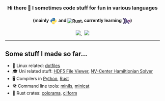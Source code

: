 <h3 align="center"> Hi there 👋 I sometimes code stuff for fun in various languages</h3>
<h4 align="center">
  (mainly <img src="https://github.com/devicons/devicon/blob/master/icons/python/python-original.svg" title="Python" alt="Python" style="vertical-align: middle;" width="25" height="25"/> and <img src="https://github.com/rust-lang/rust-artwork/blob/master/logo/rust-logo-128x128.png" title="Rust" alt="Rust" style="vertical-align: middle;" width="25" height="25"/>, currently learning <img src="https://github.com/devicons/devicon/blob/master/icons/haskell/haskell-original.svg" title="Haskell" alt="Haskell" style="vertical-align: middle;" width="25" height="25"/>)
</h4>

<div align="center">
  <a href="#x">
  <img width="55%" src="https://github-readme-stats.vercel.app/api?username=loenard97&show_icons=true&theme=dark&count_private=true&include_all_commits=true"/>
  </a>
  &nbsp;
  <a href="#x">
  <img width="36.25%" src="https://github-readme-stats.vercel.app/api/top-langs/?username=loenard97&layout=compact&theme=dark&langs_count=8"/>
  </a>
</div>

<!-- Credit to: https://github.com/anuraghazra/github-readme-stats for the widgets -->

---

## Some stuff I made so far...
- 🐧 Linux related: [dotfiles](https://github.com/loenard97/dotfiles)
-  🎓 Uni related stuff: [HDF5 File Viewer](https://github.com/loenard97/hdf5-viewer.git), [NV-Center Hamiltionian Solver](https://github.com/loenard97/nvc-eigen.git)
- 🖥️ Compilers in [Python](https://github.com/loenard97/monkey-py), [Rust](https://github.com/loenard97/monkey-interpreter-rs)
- 🛠️ Command line tools: [minils](https://github.com/loenard97/minils.git), [minicat](https://github.com/loenard97/minicat.git)
- 🦀 Rust crates: [colorama](https://crates.io/crates/colorama), [cliform](https://crates.io/crates/cliform)
